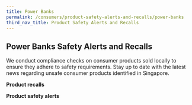 ```yaml
---
title: Power Banks
permalink: /consumers/product-safety-alerts-and-recalls/power-banks
third_nav_title: Product Safety Alerts and Recalls
---
```

## Power Banks Safety Alerts and Recalls
We conduct compliance checks on consumer products sold locally to ensure they adhere to safety requirements. Stay up to date with the latest news regarding unsafe consumer products identified in Singapore.

**Product recalls**

**Product safety alerts**
